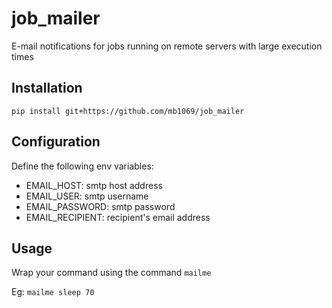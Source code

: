 # job_mailer
E-mail notifications for jobs running on remote servers with large execution times

## Installation
`pip install git+https://github.com/mb1069/job_mailer`

## Configuration
Define the following env variables:
- EMAIL_HOST: smtp host address
- EMAIL_USER: smtp username
- EMAIL_PASSWORD: smtp password
- EMAIL_RECIPIENT: recipient's email address

## Usage
Wrap your command using the command `mailme` 

Eg: `mailme sleep 70`
